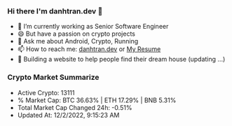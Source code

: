 ### Hi there I'm danhtran.dev 👋

- 🔭 I’m currently working as Senior Software Engineer
- 😄 But have a passion on crypto projects
- 💬 Ask me about Android, Crypto, Running 
- 📫 How to reach me: <a href="https://danhtran.dev" target="_blank">danhtran.dev</a> or <a href="Dan-Resume.pdf" target="_blank">My Resume</a>
- 🌱 Building a website to help people find their dream house (updating ...)

### Crypto Market Summarize
- Active Crypto: 13111
- % Market Cap: BTC 36.63% | ETH 17.29% | BNB 5.31%
- Total Market Cap Changed 24h: -0.51%
- Updated At: 12/2/2022, 9:15:23 AM
